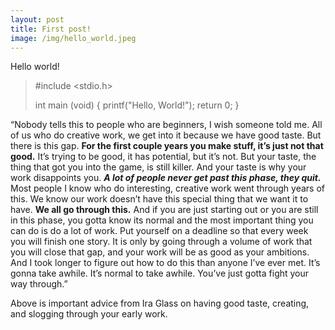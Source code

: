 ```yaml
---
layout: post
title: First post!
image: /img/hello_world.jpeg
---
```

Hello world!

>#include <stdio.h>
>
>int main (void)
>{
>   printf("Hello, World!");
>   return 0;
>}


“Nobody tells this to people who are beginners, I wish someone told me. All of us who do creative work, we get into it because we have good taste. But there is this gap. **For the first couple years you make stuff, it’s just not that good.** It’s trying to be good, it has potential, but it’s not. But your taste, the thing that got you into the game, is still killer. And your taste is why your work disappoints you. _**A lot of people never get past this phase, they quit.**_ Most people I know who do interesting, creative work went through years of this. We know our work doesn’t have this special thing that we want it to have. **We all go through this.** And if you are just starting out or you are still in this phase, you gotta know its normal and the most important thing you can do is do a lot of work. Put yourself on a deadline so that every week you will finish one story. It is only by going through a volume of work that you will close that gap, and your work will be as good as your ambitions. And I took longer to figure out how to do this than anyone I’ve ever met. It’s gonna take awhile. It’s normal to take awhile. You’ve just gotta fight your way through.”

Above is important advice from Ira Glass on having good taste, creating, and slogging through your early work. 

